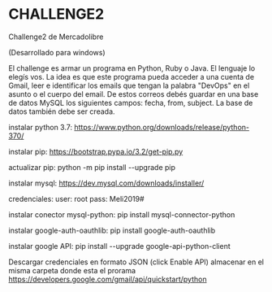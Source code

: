 # CHALLENGE2
Challenge2 de Mercadolibre

(Desarrollado para windows)

El challenge es armar un programa en Python, Ruby o Java. El
lenguaje lo elegís vos. La idea es que este programa pueda acceder a
una cuenta de Gmail, leer e identificar los emails que tengan la
palabra "DevOps" en el asunto o el cuerpo del email.
De estos correos debés guardar en una base de datos MySQL los
siguientes campos: fecha, from, subject.
La base de datos también debe ser creada.

instalar python 3.7: 
https://www.python.org/downloads/release/python-370/

instalar pip: 
https://bootstrap.pypa.io/3.2/get-pip.py 

actualizar pip: 
python -m pip install --upgrade pip
  
instalar mysql:
https://dev.mysql.com/downloads/installer/
  
credenciales:
user: root
pass: Meli2019#
    
instalar conector mysql-python: 
pip install mysql-connector-python
  
instalar google-auth-oauthlib: 
pip install google-auth-oauthlib

instalar google API:
pip install --upgrade google-api-python-client
  
Descargar credenciales en formato JSON (click Enable API) almacenar en el misma carpeta donde esta el prorama
https://developers.google.com/gmail/api/quickstart/python
 
